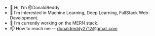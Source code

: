 
- 👋 Hi, I’m @DonaldReddy
- 👀 I’m interested in Machine Learning, Deep Learning, FullStack Web-Development.
- 🔭 I’m currently working on the MERN stack.
- 📫 How to reach me -- donaldreddy2712@gmail.com
<!--
**DonaldReddy/DonaldReddy** is a ✨ _special_ ✨ repository because its `README.md` (this file) appears on your GitHub profile.

Here are some ideas to get you started:

- 🔭 I’m currently working on ...
- 🌱 I’m currently learning ...
- 👯 I’m looking to collaborate on ...
- 🤔 I’m looking for help with ...
- 💬 Ask me about ...
- 📫 How to reach me: ...
- 😄 Pronouns: ...
- ⚡ Fun fact: ...
-->
